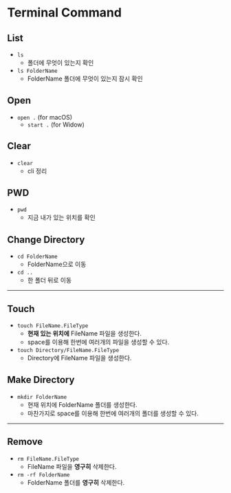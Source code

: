 # Terminal Command

## List
- ```ls```
  - 폴더에 무엇이 있는지 확인
- ```ls FolderName```
  - FolderName 폴더에 무엇이 있는지 잠시 확인

## Open
- ```open .``` (for macOS)
  - ```start .``` (for Widow)

## Clear
- ```clear```
  - cli 정리

## PWD
- ```pwd```
  - 지금 내가 있는 위치를 확인

## Change Directory
- ```cd FolderName```
  - FolderName으로 이동
- ```cd ..```
  - 한 폴더 뒤로 이동
***
## Touch
- ```touch FileName.FileType```
  - **현재 있는 위치에** FileName 파일을 생성한다.
  -  space를 이용해 한번에 여러개의 파일을 생성할 수 있다.
- ```touch Directory/FileName.FileType```
  - Directory에 FileName 파일을 생성한다.

## Make Directory
- ```mkdir FolderName```
  - 현재 위치에 FolderName 폴더를 생성한다.
  - 마찬가지로 space를 이용해 한번에 여러개의 폴더를 생성할 수 있다.
***
## Remove
- ```rm FileName.FileType```
  - FileName 파일을 **영구히** 삭제한다.
- ```rm -rf FolderName```
  - FolderName 폴더를 **영구히** 삭제한다.
 